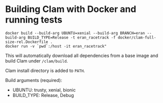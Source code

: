 # Building Clam with Docker and running tests

```shell
docker build --build-arg UBUNTU=xenial --build-arg BRANCH=eran --build-arg BUILD_TYPE=Release -t eran_racetrack -f docker/clam-full-size-rel.Dockerfile .
docker run -v `pwd`:/host -it eran_racetrack"
```

This will automatically download all dependencies from a base image
and build Clam under `/clam/build`.

Clam install directory is added to `PATH`.

Build arguments (required):
- UBUNTU: trusty, xenial, bionic
- BUILD_TYPE: Release, Debug


